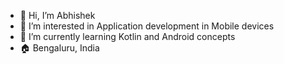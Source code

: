 - 👋 Hi, I’m Abhishek
- 👀 I’m interested in Application development in Mobile devices 
- 🌱 I’m currently learning Kotlin and Android concepts
- 🏠 Bengaluru, India
